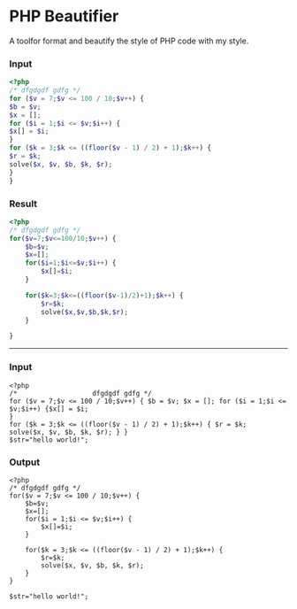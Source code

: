 # PHP Beautifier

A toolfor format and beautify the style of PHP code with my style.

### Input

```php
<?php
/* dfgdgdf gdfg */
for ($v = 7;$v <= 100 / 10;$v++) {
$b = $v;
$x = [];
for ($i = 1;$i <= $v;$i++) {
$x[] = $i;
}
for ($k = 3;$k <= ((floor($v - 1) / 2) + 1);$k++) {
$r = $k;
solve($x, $v, $b, $k, $r);
}
}
```


### Result

```php
<?php
/* dfgdgdf gdfg */
for($v=7;$v<=100/10;$v++) {
	$b=$v;
	$x=[];
	for($i=1;$i<=$v;$i++) {
		$x[]=$i;
	}

	for($k=3;$k<=((floor($v-1)/2)+1);$k++) {
		$r=$k;
		solve($x,$v,$b,$k,$r);
	}

}
```


-------------------

### Input

```
<?php
/*      	 	 	 dfgdgdf gdfg */
for ($v = 7;$v <= 100 / 10;$v++) { $b = $v; $x = []; for ($i = 1;$i <= $v;$i++) {$x[] = $i;
}
for ($k = 3;$k <= ((floor($v - 1) / 2) + 1);$k++) { $r = $k;
solve($x, $v, $b, $k, $r); } }
$str="hello world!";
```

### Output

```
<?php
/* dfgdgdf gdfg */
for($v = 7;$v <= 100 / 10;$v++) {
	$b=$v;
	$x=[];
	for($i = 1;$i <= $v;$i++) {
		$x[]=$i;
	}

	for($k = 3;$k <= ((floor($v - 1) / 2) + 1);$k++) {
		$r=$k;
		solve($x, $v, $b, $k, $r);
	}
}

$str="hello world!";
```
